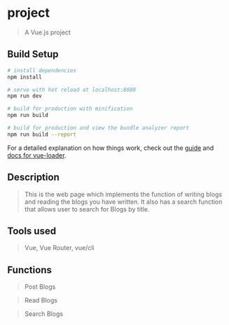 # project

> A Vue.js project

## Build Setup

``` bash
# install dependencies
npm install

# serve with hot reload at localhost:8080
npm run dev

# build for production with minification
npm run build

# build for production and view the bundle analyzer report
npm run build --report
```

For a detailed explanation on how things work, check out the [guide](http://vuejs-templates.github.io/webpack/) and [docs for vue-loader](http://vuejs.github.io/vue-loader).


## Description

> This is the web page which implements the function of writing blogs and reading the blogs you have written. It also has a search function that allows user to search for Blogs by title.

## Tools used

> Vue, Vue Router, vue/cli

## Functions
>Post Blogs

>Read Blogs

>Search Blogs


